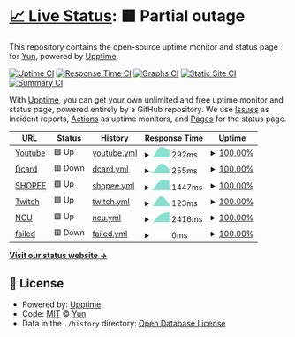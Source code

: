 # [📈 Live Status](https://demo.upptime.js.org): <!--live status--> **🟧 Partial outage**

This repository contains the open-source uptime monitor and status page for [Yun](https://demo.upptime.js.org), powered by [Upptime](https://github.com/upptime/upptime).

[![Uptime CI](https://github.com/tgcbks76482/upptime1/workflows/Uptime%20CI/badge.svg)](https://github.com/tgcbks76482/upptime1/actions?query=workflow%3A%22Uptime+CI%22)
[![Response Time CI](https://github.com/tgcbks76482/upptime1/workflows/Response%20Time%20CI/badge.svg)](https://github.com/tgcbks76482/upptime1/actions?query=workflow%3A%22Response+Time+CI%22)
[![Graphs CI](https://github.com/tgcbks76482/upptime1/workflows/Graphs%20CI/badge.svg)](https://github.com/tgcbks76482/upptime1/actions?query=workflow%3A%22Graphs+CI%22)
[![Static Site CI](https://github.com/tgcbks76482/upptime1/workflows/Static%20Site%20CI/badge.svg)](https://github.com/tgcbks76482/upptime1/actions?query=workflow%3A%22Static+Site+CI%22)
[![Summary CI](https://github.com/tgcbks76482/upptime1/workflows/Summary%20CI/badge.svg)](https://github.com/tgcbks76482/upptime1/actions?query=workflow%3A%22Summary+CI%22)

With [Upptime](https://upptime.js.org), you can get your own unlimited and free uptime monitor and status page, powered entirely by a GitHub repository. We use [Issues](https://github.com/tgcbks76482/upptime1/issues) as incident reports, [Actions](https://github.com/tgcbks76482/upptime1/actions) as uptime monitors, and [Pages](https://demo.upptime.js.org) for the status page.

<!--start: status pages-->
<!-- This summary is generated by Upptime (https://github.com/upptime/upptime) -->
<!-- Do not edit this manually, your changes will be overwritten -->
<!-- prettier-ignore -->
| URL | Status | History | Response Time | Uptime |
| --- | ------ | ------- | ------------- | ------ |
| <img alt="" src="https://favicons.githubusercontent.com/www.youtube.com" height="13"> [Youtube](https://www.youtube.com/) | 🟩 Up | [youtube.yml](https://github.com/tgcbks76482/upptime1/commits/HEAD/history/youtube.yml) | <details><summary><img alt="Response time graph" src="./graphs/youtube/response-time-week.png" height="20"> 292ms</summary><br><a href="https://demo.upptime.js.org/history/youtube"><img alt="Response time 292" src="https://img.shields.io/endpoint?url=https%3A%2F%2Fraw.githubusercontent.com%2Ftgcbks76482%2Fupptime1%2FHEAD%2Fapi%2Fyoutube%2Fresponse-time.json"></a><br><a href="https://demo.upptime.js.org/history/youtube"><img alt="24-hour response time 276" src="https://img.shields.io/endpoint?url=https%3A%2F%2Fraw.githubusercontent.com%2Ftgcbks76482%2Fupptime1%2FHEAD%2Fapi%2Fyoutube%2Fresponse-time-day.json"></a><br><a href="https://demo.upptime.js.org/history/youtube"><img alt="7-day response time 292" src="https://img.shields.io/endpoint?url=https%3A%2F%2Fraw.githubusercontent.com%2Ftgcbks76482%2Fupptime1%2FHEAD%2Fapi%2Fyoutube%2Fresponse-time-week.json"></a><br><a href="https://demo.upptime.js.org/history/youtube"><img alt="30-day response time 292" src="https://img.shields.io/endpoint?url=https%3A%2F%2Fraw.githubusercontent.com%2Ftgcbks76482%2Fupptime1%2FHEAD%2Fapi%2Fyoutube%2Fresponse-time-month.json"></a><br><a href="https://demo.upptime.js.org/history/youtube"><img alt="1-year response time 292" src="https://img.shields.io/endpoint?url=https%3A%2F%2Fraw.githubusercontent.com%2Ftgcbks76482%2Fupptime1%2FHEAD%2Fapi%2Fyoutube%2Fresponse-time-year.json"></a></details> | <details><summary><a href="https://demo.upptime.js.org/history/youtube">100.00%</a></summary><a href="https://demo.upptime.js.org/history/youtube"><img alt="All-time uptime 100.00%" src="https://img.shields.io/endpoint?url=https%3A%2F%2Fraw.githubusercontent.com%2Ftgcbks76482%2Fupptime1%2FHEAD%2Fapi%2Fyoutube%2Fuptime.json"></a><br><a href="https://demo.upptime.js.org/history/youtube"><img alt="24-hour uptime 100.00%" src="https://img.shields.io/endpoint?url=https%3A%2F%2Fraw.githubusercontent.com%2Ftgcbks76482%2Fupptime1%2FHEAD%2Fapi%2Fyoutube%2Fuptime-day.json"></a><br><a href="https://demo.upptime.js.org/history/youtube"><img alt="7-day uptime 100.00%" src="https://img.shields.io/endpoint?url=https%3A%2F%2Fraw.githubusercontent.com%2Ftgcbks76482%2Fupptime1%2FHEAD%2Fapi%2Fyoutube%2Fuptime-week.json"></a><br><a href="https://demo.upptime.js.org/history/youtube"><img alt="30-day uptime 100.00%" src="https://img.shields.io/endpoint?url=https%3A%2F%2Fraw.githubusercontent.com%2Ftgcbks76482%2Fupptime1%2FHEAD%2Fapi%2Fyoutube%2Fuptime-month.json"></a><br><a href="https://demo.upptime.js.org/history/youtube"><img alt="1-year uptime 100.00%" src="https://img.shields.io/endpoint?url=https%3A%2F%2Fraw.githubusercontent.com%2Ftgcbks76482%2Fupptime1%2FHEAD%2Fapi%2Fyoutube%2Fuptime-year.json"></a></details>
| <img alt="" src="https://favicons.githubusercontent.com/www.dcard.tw" height="13"> [Dcard](https://www.dcard.tw/f) | 🟥 Down | [dcard.yml](https://github.com/tgcbks76482/upptime1/commits/HEAD/history/dcard.yml) | <details><summary><img alt="Response time graph" src="./graphs/dcard/response-time-week.png" height="20"> 255ms</summary><br><a href="https://demo.upptime.js.org/history/dcard"><img alt="Response time 255" src="https://img.shields.io/endpoint?url=https%3A%2F%2Fraw.githubusercontent.com%2Ftgcbks76482%2Fupptime1%2FHEAD%2Fapi%2Fdcard%2Fresponse-time.json"></a><br><a href="https://demo.upptime.js.org/history/dcard"><img alt="24-hour response time 267" src="https://img.shields.io/endpoint?url=https%3A%2F%2Fraw.githubusercontent.com%2Ftgcbks76482%2Fupptime1%2FHEAD%2Fapi%2Fdcard%2Fresponse-time-day.json"></a><br><a href="https://demo.upptime.js.org/history/dcard"><img alt="7-day response time 255" src="https://img.shields.io/endpoint?url=https%3A%2F%2Fraw.githubusercontent.com%2Ftgcbks76482%2Fupptime1%2FHEAD%2Fapi%2Fdcard%2Fresponse-time-week.json"></a><br><a href="https://demo.upptime.js.org/history/dcard"><img alt="30-day response time 255" src="https://img.shields.io/endpoint?url=https%3A%2F%2Fraw.githubusercontent.com%2Ftgcbks76482%2Fupptime1%2FHEAD%2Fapi%2Fdcard%2Fresponse-time-month.json"></a><br><a href="https://demo.upptime.js.org/history/dcard"><img alt="1-year response time 255" src="https://img.shields.io/endpoint?url=https%3A%2F%2Fraw.githubusercontent.com%2Ftgcbks76482%2Fupptime1%2FHEAD%2Fapi%2Fdcard%2Fresponse-time-year.json"></a></details> | <details><summary><a href="https://demo.upptime.js.org/history/dcard">100.00%</a></summary><a href="https://demo.upptime.js.org/history/dcard"><img alt="All-time uptime 100.00%" src="https://img.shields.io/endpoint?url=https%3A%2F%2Fraw.githubusercontent.com%2Ftgcbks76482%2Fupptime1%2FHEAD%2Fapi%2Fdcard%2Fuptime.json"></a><br><a href="https://demo.upptime.js.org/history/dcard"><img alt="24-hour uptime 100.00%" src="https://img.shields.io/endpoint?url=https%3A%2F%2Fraw.githubusercontent.com%2Ftgcbks76482%2Fupptime1%2FHEAD%2Fapi%2Fdcard%2Fuptime-day.json"></a><br><a href="https://demo.upptime.js.org/history/dcard"><img alt="7-day uptime 100.00%" src="https://img.shields.io/endpoint?url=https%3A%2F%2Fraw.githubusercontent.com%2Ftgcbks76482%2Fupptime1%2FHEAD%2Fapi%2Fdcard%2Fuptime-week.json"></a><br><a href="https://demo.upptime.js.org/history/dcard"><img alt="30-day uptime 100.00%" src="https://img.shields.io/endpoint?url=https%3A%2F%2Fraw.githubusercontent.com%2Ftgcbks76482%2Fupptime1%2FHEAD%2Fapi%2Fdcard%2Fuptime-month.json"></a><br><a href="https://demo.upptime.js.org/history/dcard"><img alt="1-year uptime 100.00%" src="https://img.shields.io/endpoint?url=https%3A%2F%2Fraw.githubusercontent.com%2Ftgcbks76482%2Fupptime1%2FHEAD%2Fapi%2Fdcard%2Fuptime-year.json"></a></details>
| <img alt="" src="https://favicons.githubusercontent.com/shopee.tw" height="13"> [SHOPEE](https://shopee.tw/) | 🟩 Up | [shopee.yml](https://github.com/tgcbks76482/upptime1/commits/HEAD/history/shopee.yml) | <details><summary><img alt="Response time graph" src="./graphs/shopee/response-time-week.png" height="20"> 1447ms</summary><br><a href="https://demo.upptime.js.org/history/shopee"><img alt="Response time 1447" src="https://img.shields.io/endpoint?url=https%3A%2F%2Fraw.githubusercontent.com%2Ftgcbks76482%2Fupptime1%2FHEAD%2Fapi%2Fshopee%2Fresponse-time.json"></a><br><a href="https://demo.upptime.js.org/history/shopee"><img alt="24-hour response time 1230" src="https://img.shields.io/endpoint?url=https%3A%2F%2Fraw.githubusercontent.com%2Ftgcbks76482%2Fupptime1%2FHEAD%2Fapi%2Fshopee%2Fresponse-time-day.json"></a><br><a href="https://demo.upptime.js.org/history/shopee"><img alt="7-day response time 1447" src="https://img.shields.io/endpoint?url=https%3A%2F%2Fraw.githubusercontent.com%2Ftgcbks76482%2Fupptime1%2FHEAD%2Fapi%2Fshopee%2Fresponse-time-week.json"></a><br><a href="https://demo.upptime.js.org/history/shopee"><img alt="30-day response time 1447" src="https://img.shields.io/endpoint?url=https%3A%2F%2Fraw.githubusercontent.com%2Ftgcbks76482%2Fupptime1%2FHEAD%2Fapi%2Fshopee%2Fresponse-time-month.json"></a><br><a href="https://demo.upptime.js.org/history/shopee"><img alt="1-year response time 1447" src="https://img.shields.io/endpoint?url=https%3A%2F%2Fraw.githubusercontent.com%2Ftgcbks76482%2Fupptime1%2FHEAD%2Fapi%2Fshopee%2Fresponse-time-year.json"></a></details> | <details><summary><a href="https://demo.upptime.js.org/history/shopee">100.00%</a></summary><a href="https://demo.upptime.js.org/history/shopee"><img alt="All-time uptime 100.00%" src="https://img.shields.io/endpoint?url=https%3A%2F%2Fraw.githubusercontent.com%2Ftgcbks76482%2Fupptime1%2FHEAD%2Fapi%2Fshopee%2Fuptime.json"></a><br><a href="https://demo.upptime.js.org/history/shopee"><img alt="24-hour uptime 100.00%" src="https://img.shields.io/endpoint?url=https%3A%2F%2Fraw.githubusercontent.com%2Ftgcbks76482%2Fupptime1%2FHEAD%2Fapi%2Fshopee%2Fuptime-day.json"></a><br><a href="https://demo.upptime.js.org/history/shopee"><img alt="7-day uptime 100.00%" src="https://img.shields.io/endpoint?url=https%3A%2F%2Fraw.githubusercontent.com%2Ftgcbks76482%2Fupptime1%2FHEAD%2Fapi%2Fshopee%2Fuptime-week.json"></a><br><a href="https://demo.upptime.js.org/history/shopee"><img alt="30-day uptime 100.00%" src="https://img.shields.io/endpoint?url=https%3A%2F%2Fraw.githubusercontent.com%2Ftgcbks76482%2Fupptime1%2FHEAD%2Fapi%2Fshopee%2Fuptime-month.json"></a><br><a href="https://demo.upptime.js.org/history/shopee"><img alt="1-year uptime 100.00%" src="https://img.shields.io/endpoint?url=https%3A%2F%2Fraw.githubusercontent.com%2Ftgcbks76482%2Fupptime1%2FHEAD%2Fapi%2Fshopee%2Fuptime-year.json"></a></details>
| <img alt="" src="https://favicons.githubusercontent.com/www.twitch.tv" height="13"> [Twitch](https://www.twitch.tv/) | 🟩 Up | [twitch.yml](https://github.com/tgcbks76482/upptime1/commits/HEAD/history/twitch.yml) | <details><summary><img alt="Response time graph" src="./graphs/twitch/response-time-week.png" height="20"> 123ms</summary><br><a href="https://demo.upptime.js.org/history/twitch"><img alt="Response time 123" src="https://img.shields.io/endpoint?url=https%3A%2F%2Fraw.githubusercontent.com%2Ftgcbks76482%2Fupptime1%2FHEAD%2Fapi%2Ftwitch%2Fresponse-time.json"></a><br><a href="https://demo.upptime.js.org/history/twitch"><img alt="24-hour response time 70" src="https://img.shields.io/endpoint?url=https%3A%2F%2Fraw.githubusercontent.com%2Ftgcbks76482%2Fupptime1%2FHEAD%2Fapi%2Ftwitch%2Fresponse-time-day.json"></a><br><a href="https://demo.upptime.js.org/history/twitch"><img alt="7-day response time 123" src="https://img.shields.io/endpoint?url=https%3A%2F%2Fraw.githubusercontent.com%2Ftgcbks76482%2Fupptime1%2FHEAD%2Fapi%2Ftwitch%2Fresponse-time-week.json"></a><br><a href="https://demo.upptime.js.org/history/twitch"><img alt="30-day response time 123" src="https://img.shields.io/endpoint?url=https%3A%2F%2Fraw.githubusercontent.com%2Ftgcbks76482%2Fupptime1%2FHEAD%2Fapi%2Ftwitch%2Fresponse-time-month.json"></a><br><a href="https://demo.upptime.js.org/history/twitch"><img alt="1-year response time 123" src="https://img.shields.io/endpoint?url=https%3A%2F%2Fraw.githubusercontent.com%2Ftgcbks76482%2Fupptime1%2FHEAD%2Fapi%2Ftwitch%2Fresponse-time-year.json"></a></details> | <details><summary><a href="https://demo.upptime.js.org/history/twitch">100.00%</a></summary><a href="https://demo.upptime.js.org/history/twitch"><img alt="All-time uptime 100.00%" src="https://img.shields.io/endpoint?url=https%3A%2F%2Fraw.githubusercontent.com%2Ftgcbks76482%2Fupptime1%2FHEAD%2Fapi%2Ftwitch%2Fuptime.json"></a><br><a href="https://demo.upptime.js.org/history/twitch"><img alt="24-hour uptime 100.00%" src="https://img.shields.io/endpoint?url=https%3A%2F%2Fraw.githubusercontent.com%2Ftgcbks76482%2Fupptime1%2FHEAD%2Fapi%2Ftwitch%2Fuptime-day.json"></a><br><a href="https://demo.upptime.js.org/history/twitch"><img alt="7-day uptime 100.00%" src="https://img.shields.io/endpoint?url=https%3A%2F%2Fraw.githubusercontent.com%2Ftgcbks76482%2Fupptime1%2FHEAD%2Fapi%2Ftwitch%2Fuptime-week.json"></a><br><a href="https://demo.upptime.js.org/history/twitch"><img alt="30-day uptime 100.00%" src="https://img.shields.io/endpoint?url=https%3A%2F%2Fraw.githubusercontent.com%2Ftgcbks76482%2Fupptime1%2FHEAD%2Fapi%2Ftwitch%2Fuptime-month.json"></a><br><a href="https://demo.upptime.js.org/history/twitch"><img alt="1-year uptime 100.00%" src="https://img.shields.io/endpoint?url=https%3A%2F%2Fraw.githubusercontent.com%2Ftgcbks76482%2Fupptime1%2FHEAD%2Fapi%2Ftwitch%2Fuptime-year.json"></a></details>
| <img alt="" src="https://favicons.githubusercontent.com/www.ncu.edu.tw" height="13"> [NCU](https://www.ncu.edu.tw/tw/) | 🟩 Up | [ncu.yml](https://github.com/tgcbks76482/upptime1/commits/HEAD/history/ncu.yml) | <details><summary><img alt="Response time graph" src="./graphs/ncu/response-time-week.png" height="20"> 2416ms</summary><br><a href="https://demo.upptime.js.org/history/ncu"><img alt="Response time 2416" src="https://img.shields.io/endpoint?url=https%3A%2F%2Fraw.githubusercontent.com%2Ftgcbks76482%2Fupptime1%2FHEAD%2Fapi%2Fncu%2Fresponse-time.json"></a><br><a href="https://demo.upptime.js.org/history/ncu"><img alt="24-hour response time 1948" src="https://img.shields.io/endpoint?url=https%3A%2F%2Fraw.githubusercontent.com%2Ftgcbks76482%2Fupptime1%2FHEAD%2Fapi%2Fncu%2Fresponse-time-day.json"></a><br><a href="https://demo.upptime.js.org/history/ncu"><img alt="7-day response time 2416" src="https://img.shields.io/endpoint?url=https%3A%2F%2Fraw.githubusercontent.com%2Ftgcbks76482%2Fupptime1%2FHEAD%2Fapi%2Fncu%2Fresponse-time-week.json"></a><br><a href="https://demo.upptime.js.org/history/ncu"><img alt="30-day response time 2416" src="https://img.shields.io/endpoint?url=https%3A%2F%2Fraw.githubusercontent.com%2Ftgcbks76482%2Fupptime1%2FHEAD%2Fapi%2Fncu%2Fresponse-time-month.json"></a><br><a href="https://demo.upptime.js.org/history/ncu"><img alt="1-year response time 2416" src="https://img.shields.io/endpoint?url=https%3A%2F%2Fraw.githubusercontent.com%2Ftgcbks76482%2Fupptime1%2FHEAD%2Fapi%2Fncu%2Fresponse-time-year.json"></a></details> | <details><summary><a href="https://demo.upptime.js.org/history/ncu">100.00%</a></summary><a href="https://demo.upptime.js.org/history/ncu"><img alt="All-time uptime 100.00%" src="https://img.shields.io/endpoint?url=https%3A%2F%2Fraw.githubusercontent.com%2Ftgcbks76482%2Fupptime1%2FHEAD%2Fapi%2Fncu%2Fuptime.json"></a><br><a href="https://demo.upptime.js.org/history/ncu"><img alt="24-hour uptime 100.00%" src="https://img.shields.io/endpoint?url=https%3A%2F%2Fraw.githubusercontent.com%2Ftgcbks76482%2Fupptime1%2FHEAD%2Fapi%2Fncu%2Fuptime-day.json"></a><br><a href="https://demo.upptime.js.org/history/ncu"><img alt="7-day uptime 100.00%" src="https://img.shields.io/endpoint?url=https%3A%2F%2Fraw.githubusercontent.com%2Ftgcbks76482%2Fupptime1%2FHEAD%2Fapi%2Fncu%2Fuptime-week.json"></a><br><a href="https://demo.upptime.js.org/history/ncu"><img alt="30-day uptime 100.00%" src="https://img.shields.io/endpoint?url=https%3A%2F%2Fraw.githubusercontent.com%2Ftgcbks76482%2Fupptime1%2FHEAD%2Fapi%2Fncu%2Fuptime-month.json"></a><br><a href="https://demo.upptime.js.org/history/ncu"><img alt="1-year uptime 100.00%" src="https://img.shields.io/endpoint?url=https%3A%2F%2Fraw.githubusercontent.com%2Ftgcbks76482%2Fupptime1%2FHEAD%2Fapi%2Fncu%2Fuptime-year.json"></a></details>
| <img alt="" src="https://favicons.githubusercontent.com/fewfwee" height="13"> [failed](https://fewfwee/) | 🟥 Down | [failed.yml](https://github.com/tgcbks76482/upptime1/commits/HEAD/history/failed.yml) | <details><summary><img alt="Response time graph" src="./graphs/failed/response-time-week.png" height="20"> 0ms</summary><br><a href="https://demo.upptime.js.org/history/failed"><img alt="Response time 0" src="https://img.shields.io/endpoint?url=https%3A%2F%2Fraw.githubusercontent.com%2Ftgcbks76482%2Fupptime1%2FHEAD%2Fapi%2Ffailed%2Fresponse-time.json"></a><br><a href="https://demo.upptime.js.org/history/failed"><img alt="24-hour response time 0" src="https://img.shields.io/endpoint?url=https%3A%2F%2Fraw.githubusercontent.com%2Ftgcbks76482%2Fupptime1%2FHEAD%2Fapi%2Ffailed%2Fresponse-time-day.json"></a><br><a href="https://demo.upptime.js.org/history/failed"><img alt="7-day response time 0" src="https://img.shields.io/endpoint?url=https%3A%2F%2Fraw.githubusercontent.com%2Ftgcbks76482%2Fupptime1%2FHEAD%2Fapi%2Ffailed%2Fresponse-time-week.json"></a><br><a href="https://demo.upptime.js.org/history/failed"><img alt="30-day response time 0" src="https://img.shields.io/endpoint?url=https%3A%2F%2Fraw.githubusercontent.com%2Ftgcbks76482%2Fupptime1%2FHEAD%2Fapi%2Ffailed%2Fresponse-time-month.json"></a><br><a href="https://demo.upptime.js.org/history/failed"><img alt="1-year response time 0" src="https://img.shields.io/endpoint?url=https%3A%2F%2Fraw.githubusercontent.com%2Ftgcbks76482%2Fupptime1%2FHEAD%2Fapi%2Ffailed%2Fresponse-time-year.json"></a></details> | <details><summary><a href="https://demo.upptime.js.org/history/failed">100.00%</a></summary><a href="https://demo.upptime.js.org/history/failed"><img alt="All-time uptime 100.00%" src="https://img.shields.io/endpoint?url=https%3A%2F%2Fraw.githubusercontent.com%2Ftgcbks76482%2Fupptime1%2FHEAD%2Fapi%2Ffailed%2Fuptime.json"></a><br><a href="https://demo.upptime.js.org/history/failed"><img alt="24-hour uptime 100.00%" src="https://img.shields.io/endpoint?url=https%3A%2F%2Fraw.githubusercontent.com%2Ftgcbks76482%2Fupptime1%2FHEAD%2Fapi%2Ffailed%2Fuptime-day.json"></a><br><a href="https://demo.upptime.js.org/history/failed"><img alt="7-day uptime 100.00%" src="https://img.shields.io/endpoint?url=https%3A%2F%2Fraw.githubusercontent.com%2Ftgcbks76482%2Fupptime1%2FHEAD%2Fapi%2Ffailed%2Fuptime-week.json"></a><br><a href="https://demo.upptime.js.org/history/failed"><img alt="30-day uptime 100.00%" src="https://img.shields.io/endpoint?url=https%3A%2F%2Fraw.githubusercontent.com%2Ftgcbks76482%2Fupptime1%2FHEAD%2Fapi%2Ffailed%2Fuptime-month.json"></a><br><a href="https://demo.upptime.js.org/history/failed"><img alt="1-year uptime 100.00%" src="https://img.shields.io/endpoint?url=https%3A%2F%2Fraw.githubusercontent.com%2Ftgcbks76482%2Fupptime1%2FHEAD%2Fapi%2Ffailed%2Fuptime-year.json"></a></details>

<!--end: status pages-->

[**Visit our status website →**](https://demo.upptime.js.org)

## 📄 License

- Powered by: [Upptime](https://github.com/upptime/upptime)
- Code: [MIT](./LICENSE) © [Yun](https://demo.upptime.js.org)
- Data in the `./history` directory: [Open Database License](https://opendatacommons.org/licenses/odbl/1-0/)
